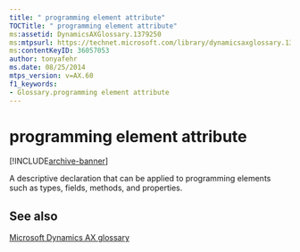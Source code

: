 ```yaml
---
title: " programming element attribute"
TOCTitle: " programming element attribute"
ms:assetid: DynamicsAXGlossary.1379250
ms:mtpsurl: https://technet.microsoft.com/library/dynamicsaxglossary.1379250(v=AX.60)
ms:contentKeyID: 36057053
author: tonyafehr
ms.date: 08/25/2014
mtps_version: v=AX.60
f1_keywords:
- Glossary.programming element attribute
---
```


# programming element attribute


[!INCLUDE[archive-banner](includes/archive-banner.md)]

A descriptive declaration that can be applied to programming elements such as types, fields, methods, and properties.

## See also

[Microsoft Dynamics AX glossary](glossary/microsoft-dynamics-ax-glossary.md)

  


